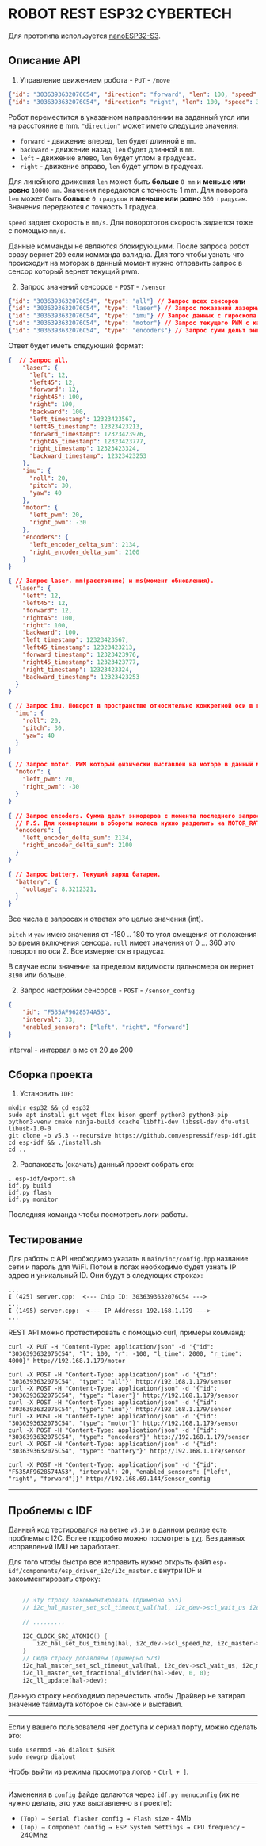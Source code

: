 # ROBOT REST ESP32 CYBERTECH

Для прототипа используется [nanoESP32-S3](https://github.com/wuxx/nanoESP32-S3/tree/master).

## Описание API

1) Управление движением робота - `PUT` - `/move`

```json
{"id": "3036393632076C54", "direction": "forward", "len": 100, "speed": 30}
{"id": "3036393632076C54", "direction": "right", "len": 100, "speed": 30}
```

Робот переместится в указанном направлениии на заданный угол или на расстояние в mm. `"direction"` может името следущие значения:

- `forward` - движение вперед, `len` будет длинной в `mm`.
- `backward` - движение назад, `len` будет длинной в `mm`.
- `left` - движение влево, `len` будет углом в градусах.
- `right` - движение вправо, `len` будет углом в градусах.

Для линейного движения `len` может быть **больше** `0 mm` и **меньше или ровно** `10000 mm`. Значения передаются с точность 1 mm.
Для поворота `len` может быть **больше** `0 градусов` и **меньше или ровно** `360 градусам`. Значения передаются с точность 1 градуса.

`speed` задает скорость в `mm/s`. Для поворототов скорость задается тоже с помощью `mm/s`.

Данные комманды не являются блокирующими. После запроса робот сразу вернет `200` если комманда валидна. Для того чтобы узнать что происходит на моторах в данный момент нужно отправить запрос в сенсор который вернет текущий pwm.

2) Запрос значений сенсоров - `POST` - `/sensor`

```json
{"id": "3036393632076C54", "type": "all"} // Запрос всех сенсоров
{"id": "3036393632076C54", "type": "laser"} // Запрос показаний лазерных сенсоров
{"id": "3036393632076C54", "type": "imu"} // Запрос данных с гироскопа
{"id": "3036393632076C54", "type": "motor"} // Запрос текущего PWM с каждого из моторов
{"id": "3036393632076C54", "type": "encoders"} // Запрос сумм дельт энкодеров с момента последнего запроса
```

Ответ будет иметь следующий формат:

```json
{  // Запрос all.
    "laser": {
      "left": 12, 
      "left45": 12,
      "forward": 12,
      "right45": 100, 
      "right": 100, 
      "backward": 100,
      "left_timestamp": 12323423567,
      "left45_timestamp": 12323423213,
      "forward_timestamp": 12323423976,
      "right45_timestamp": 12323423777,
      "right_timestamp": 12323423324,
      "backward_timestamp": 12323423253
    }, 
    "imu": {
      "roll": 20,
      "pitch": 30,
      "yaw": 40
    },
    "motor": {
      "left_pwm": 20, 
      "right_pwm": -30
    },
    "encoders": {
      "left_encoder_delta_sum": 2134,
      "right_encoder_delta_sum": 2100
    }
}
```
```json
{ // Запрос laser. mm(расстояние) и ms(момент обновления).
  "laser": {
    "left": 12,
    "left45": 12,
    "forward": 12,
    "right45": 100,
    "right": 100,
    "backward": 100,
    "left_timestamp": 12323423567,
    "left45_timestamp": 12323423213,
    "forward_timestamp": 12323423976,
    "right45_timestamp": 12323423777,
    "right_timestamp": 12323423324,
    "backward_timestamp": 12323423253
  }
}
```
```json
{ // Запрос imu. Поворот в пространстве относительно конкретной оси в градусах.
  "imu": {
    "roll": 20,
    "pitch": 30, 
    "yaw": 40
  }
}
```
```json
{ // Запрос motor. PWM который физически выставлен на моторе в данный момент
  "motor": {
    "left_pwm": 20,
    "right_pwm": -30
  }
} 
```
```json
{ // Запрос encoders. Cумма дельт энкодеров с момента последнего запроса. 
  // P.S. Для конвертации в обороты колеса нужно разделить на MOTOR_RATIO(280)
  "encoders": {
    "left_encoder_delta_sum": 2134,
    "right_encoder_delta_sum": 2100
  }
} 
```
```json
{ // Запрос battery. Текущий заряд батареи. 
  "battery": {
    "voltage": 8.3212321,
  }
} 
```

Все числа в запросах и ответах это целые значения (int).

`pitch` и `yaw` имею значения от -180 .. 180 то угол смещения от положения во время включения сенсора. `roll` имеет значения от 0 ... 360 это поворот по оси Z. Все измеряется в градусах.

В случае если значение за пределом видимости дальномера он вернет `8190` или больше.

2) Запрос настройки сенсоров - `POST` - `/sensor_config`

```json
{
    "id": "F535AF9628574A53",
    "interval": 33,
    "enabled_sensors": ["left", "right", "forward"]
}
```
interval - интервал в мс от 20 до 200

## Сборка проекта

1) Установить `IDF`:

```shell
mkdir esp32 && cd esp32
sudo apt install git wget flex bison gperf python3 python3-pip python3-venv cmake ninja-build ccache libffi-dev libssl-dev dfu-util libusb-1.0-0
git clone -b v5.3 --recursive https://github.com/espressif/esp-idf.git
cd esp-idf && ./install.sh
cd ..
```

2) Распаковать (скачать) данный проект собрать его:

```shell
. esp-idf/export.sh
idf.py build
idf.py flash
idf.py monitor 
```

Последняя команда чтобы посмотреть логи работы.

## Тестирование

Для работы с API необходимо указать в `main/inc/config.hpp` название сети и пароль для WiFi. Потом в логах необходимо будет узнать IP адрес и уникальный ID. Они будут в следующих строках:

```
...
I (425) server.cpp:  <--- Chip ID: 3036393632076C54 ---> 
...
I (1495) server.cpp:  <--- IP Address: 192.168.1.179 ---> 
...
```

REST API можно протестировать с помощью curl, примеры комманд:

```shell
curl -X PUT -H "Content-Type: application/json" -d '{"id": "3036393632076C54", "l": 100, "r": -100, "l_time": 2000, "r_time": 4000}' http://192.168.1.179/motor

curl -X POST -H "Content-Type: application/json" -d '{"id": "3036393632076C54", "type": "all"}' http://192.168.1.179/sensor
curl -X POST -H "Content-Type: application/json" -d '{"id": "3036393632076C54", "type": "laser"}' http://192.168.1.179/sensor
curl -X POST -H "Content-Type: application/json" -d '{"id": "3036393632076C54", "type": "imu"}' http://192.168.1.179/sensor
curl -X POST -H "Content-Type: application/json" -d '{"id": "3036393632076C54", "type": "motor"}' http://192.168.1.179/sensor
curl -X POST -H "Content-Type: application/json" -d '{"id": "3036393632076C54", "type": "encoders"}' http://192.168.1.179/sensor
curl -X POST -H "Content-Type: application/json" -d '{"id": "3036393632076C54", "type": "battery"}' http://192.168.1.179/sensor

curl -X POST -H "Content-Type: application/json" -d '{"id": "F535AF9628574A53", "interval": 20, "enabled_sensors": ["left", "right", "forward"]}' http://192.168.69.144/sensor_config
```

----

## Проблемы с IDF

Данный код тестировался на ветке `v5.3` и в данном релизе есть проблемы с I2C. Более подробно можно посмотреть [тут](https://github.com/espressif/esp-idf/issues/14401). Без данных исправлений IMU не заработает.

Для того чтобы быстро все исправить нужно открыть файл `esp-idf/components/esp_driver_i2c/i2c_master.c` внутри IDF и закомментировать строку:

```c

    // Эту строку закомментировать (примерно 555)
    // i2c_hal_master_set_scl_timeout_val(hal, i2c_dev->scl_wait_us i2c_master->base->clk_src_freq_hz);

    // .........

    I2C_CLOCK_SRC_ATOMIC() {
        i2c_hal_set_bus_timing(hal, i2c_dev->scl_speed_hz, i2c_master->base->clk_src, i2c_master->base->clk_src_freq_hz);
    }
    // Сюда строку добавляем (примерно 573)
    i2c_hal_master_set_scl_timeout_val(hal, i2c_dev->scl_wait_us, i2c_master->base->clk_src_freq_hz); // эту строку добавить
    i2c_ll_master_set_fractional_divider(hal->dev, 0, 0);
    i2c_ll_update(hal->dev);
```

Данную строку необходимо переместить чтобы Драйвер не затирал значение таймаута которое он сам-же и выставил.

----

Если у вашего пользователя нет доступа к сериал порту, можно сделать это:

```shell
sudo usermod -aG dialout $USER
sudo newgrp dialout 
```

Чтобы выйти из режима просмотра логов - `Ctrl + ]`.

----

Изменения в `config` файде делаются через `idf.py menuconfig` (их не нужно делать, это уже выставленно в проекте):

- `(Top) → Serial flasher config → Flash size` - 4Mb
- `(Top) → Component config → ESP System Settings → CPU frequency` - 240Mhz
